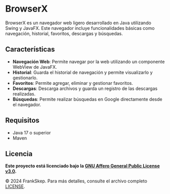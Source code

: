 # BrowserX

BrowserX es un navegador web ligero desarrollado en Java utilizando Swing y JavaFX. Este navegador incluye funcionalidades básicas como navegación, historial, favoritos, descargas y búsquedas.

## Características

- **Navegación Web**: Permite navegar por la web utilizando un componente WebView de JavaFX.
- **Historial**: Guarda el historial de navegación y permite visualizarlo y gestionarlo.
- **Favoritos**: Permite agregar, eliminar y gestionar favoritos.
- **Descargas**: Descarga archivos y guarda un registro de las descargas realizadas.
- **Búsquedas**: Permite realizar búsquedas en Google directamente desde el navegador.

## Requisitos

- Java 17 o superior
- Maven

## Licencia

**Este proyecto está licenciado bajo la [GNU Affero General Public License v3.0](https://www.gnu.org/licenses/agpl-3.0.html).**

© 2024 FrankSkep. Para más detalles, consulte el archivo completo [LICENSE](LICENSE).

